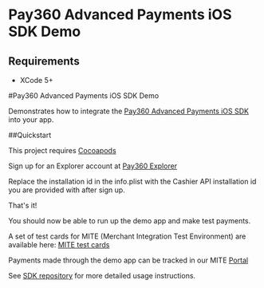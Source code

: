 # Pay360 Advanced Payments iOS SDK Demo

## Requirements

* XCode 5+  

#Pay360 Advanced Payments iOS SDK Demo

Demonstrates how to integrate the [Pay360 Advanced Payments iOS SDK](https://github.com/paypoint/mobilesdk-ios) into your app.

##Quickstart

This project requires [Cocoapods](https://cocoapods.org)

Sign up for an Explorer account at [Pay360 Explorer](https://paymentdeveloperdocs.com/explorer-account/)

Replace the installation id in the info.plist with the Cashier API installation id you are provided with after sign up.

That's it! 

You should now be able to run up the demo app and make test payments.

A set of test cards for MITE (Merchant Integration Test Environment) are available here:
[MITE test cards](https://paymentdeveloperdocs.com/test_card_numbers/)

Payments made through the demo app can be tracked in our MITE [Portal](https://portal.mite.paypoint.net:3443/portal-client/#/en_gb/log_in)

See [SDK repository](https://github.com/) for more detailed usage instructions.
